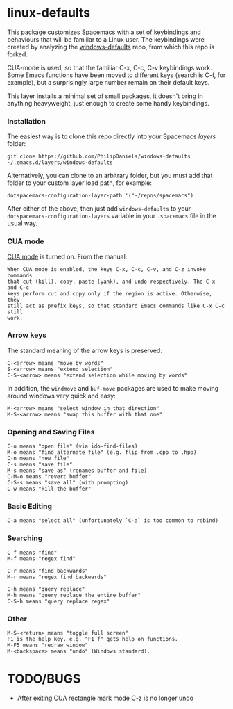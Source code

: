 # linux-defaults

This package customizes Spacemacs with a set of keybindings and behaviours that
will be familiar to a Linux user. The keybindings were created by
analyzing the
[windows-defaults](https://github.com/PhilipDaniels/windows-defaults)
repo, from which this repo is forked.

CUA-mode is used, so that the familiar C-x, C-c, C-v keybindings work. Some
Emacs functions have been moved to different keys (search is C-f, for example),
but a surprisingly large number remain on their default keys.

This layer installs a minimal set of small packages, it doesn't bring in
anything heavyweight, just enough to create some handy keybindings.

### Installation

The easiest way is to clone this repo directly into your Spacemacs *layers* folder:

    git clone https://github.com/PhilipDaniels/windows-defaults ~/.emacs.d/layers/windows-defaults

Alternatively, you can clone to an arbitrary folder, but you must add that
folder to your custom layer load path, for example:

    dotspacemacs-configuration-layer-path '("~/repos/spacemacs")

After either of the above, then just add `windows-defaults` to your
`dotspacemacs-configuration-layers` variable in your `.spacemacs` file in the usual way.

### CUA mode

[CUA mode](https://www.gnu.org/software/emacs/manual/html_node/emacs/CUA-Bindings.html) is
turned on. From the manual:

    When CUA mode is enabled, the keys C-x, C-c, C-v, and C-z invoke commands
    that cut (kill), copy, paste (yank), and undo respectively. The C-x and C-c
    keys perform cut and copy only if the region is active. Otherwise, they
    still act as prefix keys, so that standard Emacs commands like C-x C-c still
    work.

### Arrow keys

The standard meaning of the arrow keys is preserved:

    C-<arrow> means "move by words"
    S-<arrow> means "extend selection"
    C-S-<arrow> means "extend selection while moving by words"

In addition, the `windmove` and `buf-move` packages are used to make moving
around windows very quick and easy:

    M-<arrow> means "select window in that direction"
    M-S-<arrow> means "swap this buffer with that one"


### Opening and Saving Files

    C-o means "open file" (via ido-find-files)
    M-o means "find alternate file" (e.g. flip from .cpp to .hpp)
    C-n means "new file"
    C-s means "save file"
    M-s means "save as" (renames buffer and file)
    C-M-o means "revert buffer"
    C-S-s means "save all" (with prompting)
    C-w means "kill the buffer"
    
### Basic Editing


    C-a means "select all" (unfortunately `C-a` is too common to rebind)

### Searching

    C-f means "find"
    M-f means "regex find"

    C-r means "find backwards"
    M-r means "regex find backwards"

    C-h means "query replace"
    M-h means "query replace the entire buffer"
    C-S-h means "query replace regex"

### Other

    M-S-<return> means "toggle full screen"
    F1 is the help key. e.g. "F1 f" gets help on functions.
    M-F5 means "redraw window"
    M-<backspace> means "undo" (Windows standard).

# TODO/BUGS

*  After exiting CUA rectangle mark mode C-z is no longer undo
